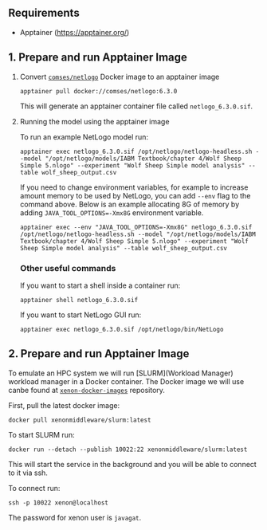 ## Requirements

- Apptainer (https://apptainer.org/)

## 1. Prepare and run Apptainer Image

1. Convert [`comses/netlogo`](https://github.com/comses/docker-netlogo/blob/main/Dockerfile) Docker image to an apptainer image

    ```shell
    apptainer pull docker://comses/netlogo:6.3.0
    ```

    This will generate an apptainer container file called `netlogo_6.3.0.sif`.

1. Running the model using the apptainer image

    To run an example NetLogo model run:

    ```shell
    apptainer exec netlogo_6.3.0.sif /opt/netlogo/netlogo-headless.sh --model "/opt/netlogo/models/IABM Textbook/chapter 4/Wolf Sheep Simple 5.nlogo" --experiment "Wolf Sheep Simple model analysis" --table wolf_sheep_output.csv
    ```

    If you need to change environment variables, for example to increase amount memory to be used by NetLogo, you can add `--env` flag to the command above. Below is an example allocating 8G of memory by adding `JAVA_TOOL_OPTIONS=-Xmx8G` environment variable.

    ```shell
    apptainer exec --env "JAVA_TOOL_OPTIONS=-Xmx8G" netlogo_6.3.0.sif /opt/netlogo/netlogo-headless.sh --model "/opt/netlogo/models/IABM Textbook/chapter 4/Wolf Sheep Simple 5.nlogo" --experiment "Wolf Sheep Simple model analysis" --table wolf_sheep_output.csv
    ```

    ### Other useful commands

    If you want to start a shell inside a container run:

    ```shell
    apptainer shell netlogo_6.3.0.sif
    ```

    If you want to start NetLogo GUI run:

    ```shell
    apptainer exec netlogo_6.3.0.sif /opt/netlogo/bin/NetLogo
    ```


## 2. Prepare and run Apptainer Image

To emulate an HPC system we will run [SLURM](Workload Manager) workload manager in a Docker container. The Docker image we will use canbe found at [`xenon-docker-images`](https://github.com/xenon-middleware/xenon-docker-images.git) repository.

First, pull the latest docker image:

```shell
docker pull xenonmiddleware/slurm:latest
```

To start SLURM run:

```shell
docker run --detach --publish 10022:22 xenonmiddleware/slurm:latest
```

This will start the service in the background and you will be able to connect to it via ssh.

To connect run:

```shell
ssh -p 10022 xenon@localhost
```

The password for xenon user is `javagat`.

